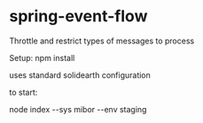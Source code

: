 # spring-event-flow

Throttle and restrict types of messages to process

Setup:
npm install

uses standard solidearth configuration


to start:

 node index --sys mibor --env staging
 
